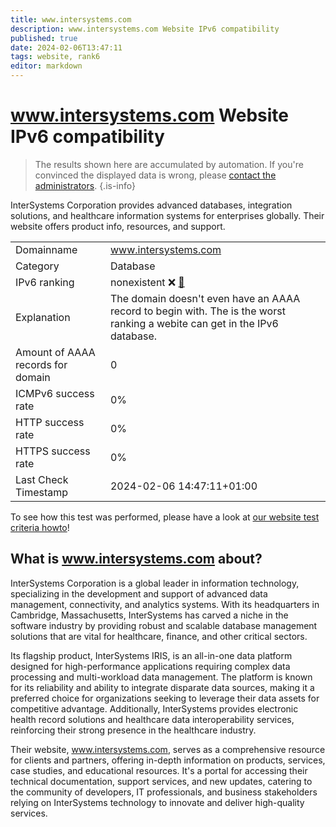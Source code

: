 ```yaml
---
title: www.intersystems.com
description: www.intersystems.com Website IPv6 compatibility
published: true
date: 2024-02-06T13:47:11
tags: website, rank6
editor: markdown
---
```


# www.intersystems.com Website IPv6 compatibility

> The results shown here are accumulated by automation. If you're convinced the displayed data is wrong, please [contact the administrators](/howto/chat). 
{.is-info}

InterSystems Corporation provides advanced databases, integration solutions, and healthcare information systems for enterprises globally. Their website offers product info, resources, and support.


|   |   |
| - | - |
| Domainname | www.intersystems.com
| Category | Database |
| IPv6 ranking | nonexistent :x: [🔗](/howto/ranking) |
| Explanation | The domain doesn't even have an AAAA record to begin with. The is the worst ranking a webite can get in the IPv6 database. |
| Amount of AAAA records for domain | 0 |
| ICMPv6 success rate | 0%|
| HTTP success rate | 0% |
| HTTPS success rate | 0% |
| Last Check Timestamp | 2024-02-06 14:47:11+01:00 |

To see how this test was performed, please have a look at [our website test criteria howto](/howto/testcriteria/website)!


## What is www.intersystems.com about?
InterSystems Corporation is a global leader in information technology, specializing in the development and support of advanced data management, connectivity, and analytics systems. With its headquarters in Cambridge, Massachusetts, InterSystems has carved a niche in the software industry by providing robust and scalable database management solutions that are vital for healthcare, finance, and other critical sectors.

Its flagship product, InterSystems IRIS, is an all-in-one data platform designed for high-performance applications requiring complex data processing and multi-workload data management. The platform is known for its reliability and ability to integrate disparate data sources, making it a preferred choice for organizations seeking to leverage their data assets for competitive advantage. Additionally, InterSystems provides electronic health record solutions and healthcare data interoperability services, reinforcing their strong presence in the healthcare industry.

Their website, www.intersystems.com, serves as a comprehensive resource for clients and partners, offering in-depth information on products, services, case studies, and educational resources. It's a portal for accessing their technical documentation, support services, and new updates, catering to the community of developers, IT professionals, and business stakeholders relying on InterSystems technology to innovate and deliver high-quality services.


